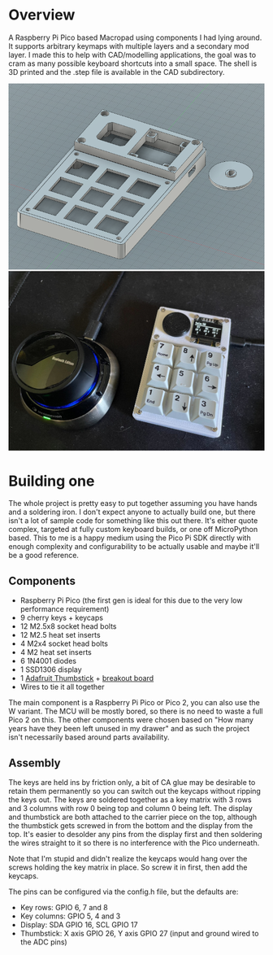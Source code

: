 # Overview

A Raspberry Pi Pico based Macropad using components I had lying around. It supports arbitrary keymaps with multiple layers and a secondary mod layer. I made this to help with CAD/modelling applications, the goal was to cram as many possible keyboard shortcuts into a small space. The shell is 3D printed and the .step file is available in the CAD subdirectory.

![img.png](images/cad.png)
![img.png](images/real.png)

# Building one

The whole project is pretty easy to put together assuming you have hands and a soldering iron. I don't expect anyone to actually build one, but there isn't a lot of sample code for something like this out there. It's either quote complex, targeted at fully custom keyboard builds, or one off MicroPython based. This to me is a happy medium using the Pico Pi SDK directly with enough complexity and configurability to be actually usable and maybe it'll be a good reference.

## Components

 - Raspberry Pi Pico (the first gen is ideal for this due to the very low performance requirement)
 - 9 cherry keys + keycaps
 - 12 M2.5x8 socket head bolts
 - 12 M2.5 heat set inserts
 - 4 M2x4 socket head bolts
 - 4 M2 heat set inserts
 - 6 1N4001 diodes
 - 1 SSD1306 display
 - 1 [Adafruit Thumbstick](https://www.adafruit.com/product/2765) + [breakout board](https://www.adafruit.com/product/3246)
 - Wires to tie it all together

The main component is a Raspberry Pi Pico or Pico 2, you can also use the W variant. The MCU will be mostly bored, so there is no need to waste a full Pico 2 on this. The other components were chosen based on "How many years have they been left unused in my drawer" and as such the project isn't necessarily based around parts availability.

## Assembly

The keys are held ins by friction only, a bit of CA glue may be desirable to retain them permanently so you can switch out the keycaps without ripping the keys out. The keys are soldered together as a key matrix with 3 rows and 3 columns with row 0 being top and column 0 being left. The display and thumbstick are both attached to the carrier piece on the top, although the thumbstick gets screwed in from the bottom and the display from the top. It's easier to desolder any pins from the display first and then soldering the wires straight to it so there is no interference with the Pico underneath.

Note that I'm stupid and didn't realize the keycaps would hang over the screws holding the key matrix in place. So screw it in first, then add the keycaps.

The pins can be configured via the config.h file, but the defaults are:

 - Key rows: GPIO 6, 7 and 8
 - Key columns: GPIO 5, 4 and 3
 - Display: SDA GPIO 16, SCL GPIO 17
 - Thumbstick: X axis GPIO 26, Y axis GPIO 27 (input and ground wired to the ADC pins)

